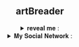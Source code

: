 <h2 align = "center">artBreader</h2>
<details align = "center">
<summary>𝐫𝐞𝐯𝐞𝐚𝐥 𝐦𝐞 : </summary>

###### This library is intended for requests to the artbreeder website/Эта библиотека предназначена для запросов на сайт artbreeder
###### example/Пример :

```
from artBreader import artBreader
artBreader = artBreader()
for _, key in enumerate(artBreader.randomJsonArt(limit = 100, models = 'anime_portraits')):
    artBreader.getImage(key = key)
```
</details>

<details align = "center">
<summary>𝐌𝐲 𝐒𝐨𝐜𝐢𝐚𝐥 𝐍𝐞𝐭𝐰𝐨𝐫𝐤 : </summary>
<br>
<a href = "https://t.me/Proxy1Mallet", target="_blank">
<img src = "https://kangaviv.com/wp-content/uploads/2020/10/telegram-1.png", width = 60px>
</br>
</details>
